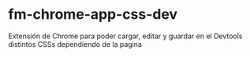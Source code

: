 fm-chrome-app-css-dev
=====================

Extensión de Chrome para poder cargar, editar y guardar en el Devtools distintos CSSs dependiendo de la pagina

